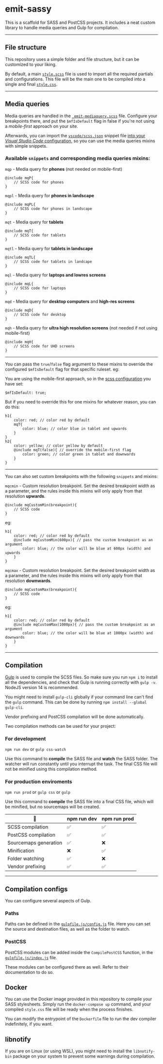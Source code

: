 # emit-sassy

This is a scaffold for SASS and PostCSS projects. It includes a neat custom library to handle media queries and Gulp for compilation.

---

## File structure

This repository uses a simple folder and file structure, but it can be customized to your liking.

By default, a main [`style.scss`](scss/style.scss) file is used to import all the required partials and configurations. This file will be the main one to be compiled into a single and final [`style.css`](css/style.css).

---

## Media queries

Media queries are handled in the [`_emit-mediaquery.scss`](scss/vendors/_emit-mediaquery.scss) file. Configure your breakpoints there, and put the `$mfIsDefault` flag in false if you're not using a *mobile-first* approach on your site.

Afterwards, you can import the [`vscode/scss.json`](vscode/scss.json) snippet file [into your *Visual Studio Code* configuration](https://code.visualstudio.com/docs/editor/userdefinedsnippets#_create-your-own-snippets), so you can use the media queries mixins with simple snippets.

### Available `snippets` and corresponding media queries mixins:

`mqp` - Media query for **phones** (not needed on mobile-first)
```
@include mqP{
	// SCSS code for phones
}
```

`mqpl` - Media query for **phones in landscape**
```
@include mqPL{
	// SCSS code for phones in landscape
}
```

`mqt` - Media query for **tablets**
```
@include mqT{
	// SCSS code for tablets
}
```

`mqtl` - Media query for **tablets in landscape**
```
@include mqTL{
	// SCSS code for tablets in landcape
}
```

`mql` - Media query for **laptops and lowres screens**
```
@include mqL{
	// SCSS code for laptops
}
```

`mqd` - Media query for **desktop computers** and **high-res screens**
```
@include mqD{
	// SCSS code for desktop
}
```

`mqh` - Media query for **ultra high resolution screens** (not needed if not using mobile-first)
```
@include mqH{
	// SCSS code for UHD screens
}
```

---

You can pass the `true`/`false` flag argument to these mixins to override the configured `$mfIsDefault` flag for that specific ruleset. eg:

You are using the mobile-first approach, so in the [scss configuration](scss/vendors/_emit-mediaquery.scss) you have set:

`$mfIsDefault: true;`

But if you need to override this for one mixins for whatever reason, you can do this:

```
h1{
	color: red; // color red by default
	mqT{
		color: blue; // color blue in tablet and upwards
	}
}
h2{
	color: yellow; // color yellow by default
	@include mqT(false){ // override the mobile-first flag
		color: green; // color green in tablet and downwards
	}
}
```

---

You can also set custom breakpoints with the following `snippets` and mixins:

`mqcmin` - Custom resolution breakpoint. Set the desired breakpoint width as a parameter, and the rules inside this mixins will only apply from that resolution **upwards**.
```
@include mqCustomMin(breakpoint){
	// SCSS code
}
```

eg:

```
h1{
	color: red; // color red by default
	@include mqCustomMin(600px){ // pass the custom breakpoint as an argument
		color: blue; // the color will be blue at 600px (width) and upwards
	}
}
```

`mqcmax` - Custom resolution breakpoint. Set the desired breakpoint width as a parameter, and the rules inside this mixins will only apply from that resolution **downwards**.
```
@include mqCustomMax(breakpoint){
	// SCSS code
}
```

eg:

```
h1{
	color: red; // color red by default
	@include mqCustomMax(1000px){ // pass the custom breakpoint as an argument
		color: blue; // the color will be blue at 1000px (width) and downwards
	}
}
```

---

## Compilation

[Gulp](https://gulpjs.com/) is used to compile the SCSS files. So make sure you run `npm i` to install all the dependencies, and check that Gulp is running correctly with `gulp -v`. NodeJS version 14 is recommended.

You might need to install `gulp-cli` globally if your command line can't find the `gulp` command. This can be done by running `npm install --global gulp-cli`.

Vendor prefixing and PostCSS compilation will be done automatically.

Two compilation methods can be used for your project:

### For development

`npm run dev` or `gulp css-watch`

Use this command to **compile** the SASS file and **watch** the SASS folder. The watcher will run constantly until you interrupt the task. The final CSS file will not be minified using this compilation method.

### For production enviroments
`npm run prod` or `gulp css` or `gulp`

Use this command to **compile** the SASS file into a final CSS file, which will be minified, but no sourcemaps will be created.

| 🚀                     | npm run dev | npm run prod |
|-----------------------|-------------|--------------|
| SCSS compilation      | ✅           | ✅            |
| PostCSS compilation   | ✅           | ✅            |
| Sourcemaps generation | ✅           | ❌            |
| Minification          | ❌           | ✅            |
| Folder watching       | ✅           | ❌            |
| Vendor prefixing      | ✅           | ✅            |

---

## Compilation configs

You can configure several aspects of Gulp.

### Paths

Paths can be defined in the [`gulpfile.js/config.js`](gulpfile.js/config.js) file. Here you can set the source and destination files, as well as the folder to watch.

### PostCSS

PostCSS modules can be added inside the `CompilePostCSS` function, in the [`gulpfile.js/index.js`](gulpfile.js/index.js) file.

These modules can be configured there as well. Refer to their documentation to do so.

## Docker
You can use the Docker image provided in this repository to compile your SASS stylesheets.
Simply run the `docker-compose up` command, and your compiled `style.css` file will be ready when the process finishes.

You can modify the entrypoint of the `Dockerfile` file to run the dev compiler indefinitely, if you want.

## libnotify
If you are on Linux (or using WSL), you might need to install the `libnotify-bin` package on your system to prevent some warnings during compilation.
